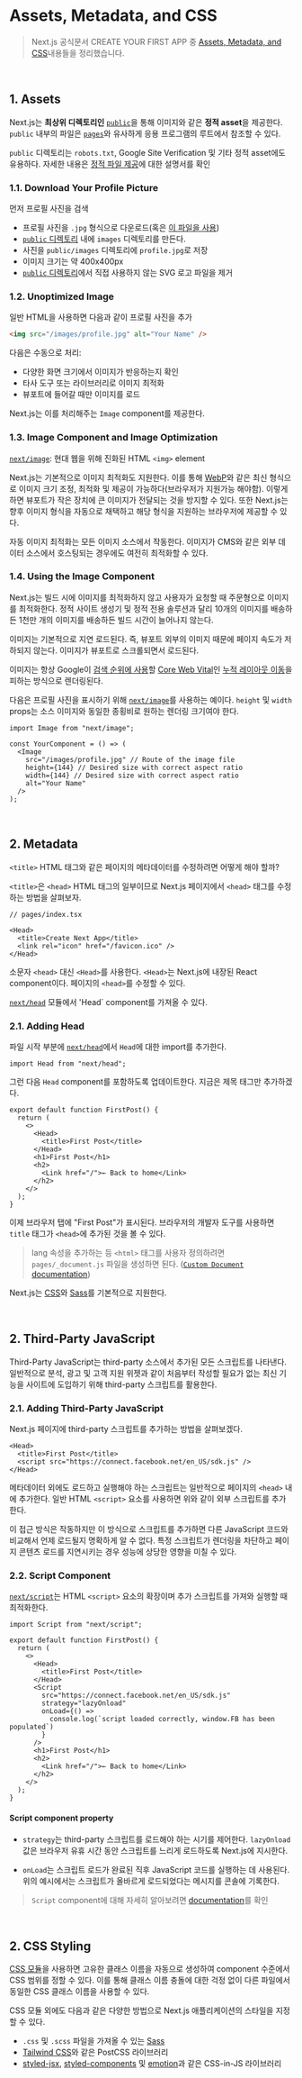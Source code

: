 # Assets, Metadata, and CSS

> Next.js 공식문서 CREATE YOUR FIRST APP 중 [Assets, Metadata, and CSS](https://nextjs.org/learn/basics/assets-metadata-css)내용들을 정리했습니다.

<br />

## 1. Assets

Next.js는 **최상위 디렉토리인** [`public`](https://nextjs.org/docs/basic-features/static-file-serving)을 통해 이미지와 같은 **정적 asset**을 제공한다. `public` 내부의 파일은 [`pages`](https://nextjs.org/docs/basic-features/pages)와 유사하게 응용 프로그램의 루트에서 참조할 수 있다.

`public` 디렉토리는 `robots.txt`, Google Site Verification 및 기타 정적 asset에도 유용하다. 자세한 내용은 [정적 파일 제공](https://nextjs.org/docs/basic-features/static-file-serving)에 대한 설명서를 확인

### 1.1. Download Your Profile Picture

먼저 프로필 사진을 검색

- 프로필 사진을 `.jpg` 형식으로 다운로드(혹은 [이 파일을 사용](https://github.com/vercel/next-learn/blob/master/basics/basics-final/public/images/profile.jpg))
- [`public` 디렉토리](https://nextjs.org/docs/basic-features/static-file-serving) 내에 `images` 디렉토리를 만든다.
- 사진을 `public/images` 디렉토리에 `profile.jpg`로 저장
- 이미지 크기는 약 400x400px
- [`public` 디렉토리](https://nextjs.org/docs/basic-features/static-file-serving)에서 직접 사용하지 않는 SVG 로고 파일을 제거

### 1.2. Unoptimized Image

일반 HTML을 사용하면 다음과 같이 프로필 사진을 추가

```html
<img src="/images/profile.jpg" alt="Your Name" />
```

다음은 수동으로 처리:

- 다양한 화면 크기에서 이미지가 반응하는지 확인
- 타사 도구 또는 라이브러리로 이미지 최적화
- 뷰포트에 들어갈 때만 이미지를 로드

Next.js는 이를 처리해주는 `Image` component를 제공한다.

### 1.3. Image Component and Image Optimization

[`next/image`](https://nextjs.org/docs/api-reference/next/image): 현대 웹을 위해 진화된 HTML `<img>` element

Next.js는 기본적으로 이미지 최적화도 지원한다. 이를 통해 [WebP](https://developer.mozilla.org/en-US/docs/Web/Media/Formats/Image_types#webp)와 같은 최신 형식으로 이미지 크기 조정, 최적화 및 제공이 가능하다(브라우저가 지원가능 해야함). 이렇게 하면 뷰포트가 작은 장치에 큰 이미지가 전달되는 것을 방지할 수 있다. 또한 Next.js는 향후 이미지 형식을 자동으로 채택하고 해당 형식을 지원하는 브라우저에 제공할 수 있다.

자동 이미지 최적화는 모든 이미지 소스에서 작동한다. 이미지가 CMS와 같은 외부 데이터 소스에서 호스팅되는 경우에도 여전히 최적화할 수 있다.

### 1.4. Using the Image Component

Next.js는 빌드 시에 이미지를 최적화하지 않고 사용자가 요청할 때 주문형으로 이미지를 최적화한다. 정적 사이트 생성기 및 정적 전용 솔루션과 달리 10개의 이미지를 배송하든 1천만 개의 이미지를 배송하든 빌드 시간이 늘어나지 않는다.

이미지는 기본적으로 지연 로드된다. 즉, 뷰포트 외부의 이미지 때문에 페이지 속도가 저하되지 않는다. 이미지가 뷰포트로 스크롤되면서 로드된다.

이미지는 항상 Google이 [검색 순위에 사용](https://developers.google.com/search/blog/2020/05/evaluating-page-experience)할 [Core Web Vital](https://web.dev/vitals/#core-web-vitals)인 [누적 레이아웃 이동](https://web.dev/cls/)을 피하는 방식으로 렌더링된다.

다음은 프로필 사진을 표시하기 위해 [`next/image`](https://nextjs.org/docs/api-reference/next/image)를 사용하는 예이다. `height` 및 `width` props는 소스 이미지와 동일한 종횡비로 원하는 렌더링 크기여야 한다.

```tsx
import Image from "next/image";

const YourComponent = () => (
  <Image
    src="/images/profile.jpg" // Route of the image file
    height={144} // Desired size with correct aspect ratio
    width={144} // Desired size with correct aspect ratio
    alt="Your Name"
  />
);
```

<br />

## 2. Metadata

`<title>` HTML 태그와 같은 페이지의 메타데이터를 수정하려면 어떻게 해야 할까?

`<title>`은 `<head>` HTML 태그의 일부이므로 Next.js 페이지에서 `<head>` 태그를 수정하는 방법을 살펴보자.

```tsx
// pages/index.tsx

<Head>
  <title>Create Next App</title>
  <link rel="icon" href="/favicon.ico" />
</Head>
```

소문자 `<head>` 대신 `<Head>`를 사용한다. `<Head>`는 Next.js에 내장된 React component이다. 페이지의 `<head>`를 수정할 수 있다.

[`next/head`](https://nextjs.org/docs/api-reference/next/head) 모듈에서 'Head` component를 가져올 수 있다.

### 2.1. Adding Head

파일 시작 부분에 [`next/head`](https://nextjs.org/docs/api-reference/next/head)에서 `Head`에 대한 import를 추가한다.

```tsx
import Head from "next/head";
```

그런 다음 `Head` component를 포함하도록 업데이트한다. 지금은 제목 태그만 추가하겠다.

```tsx
export default function FirstPost() {
  return (
    <>
      <Head>
        <title>First Post</title>
      </Head>
      <h1>First Post</h1>
      <h2>
        <Link href="/">← Back to home</Link>
      </h2>
    </>
  );
}
```

이제 브라우저 탭에 "First Post"가 표시된다. 브라우저의 개발자 도구를 사용하면 `title` 태그가 `<head>`에 추가된 것을 볼 수 있다.

> lang 속성을 추가하는 등 `<html>` 태그를 사용자 정의하려면 `pages/_document.js` 파일을 생성하면 된다. ([`Custom Document` documentation](https://nextjs.org/docs/advanced-features/custom-document))

Next.js는 [CSS](https://nextjs.org/docs/basic-features/built-in-css-support)와 [Sass](https://nextjs.org/docs/basic-features/built-in-css-support#sass-support)를 기본적으로 지원한다.

<br />

## 2. Third-Party JavaScript

Third-Party JavaScript는 third-party 소스에서 추가된 모든 스크립트를 나타낸다. 일반적으로 분석, 광고 및 고객 지원 위젯과 같이 처음부터 작성할 필요가 없는 최신 기능을 사이트에 도입하기 위해 third-party 스크립트를 활용한다.

### 2.1. Adding Third-Party JavaScript

Next.js 페이지에 third-party 스크립트를 추가하는 방법을 살펴보겠다.

```tsx
<Head>
  <title>First Post</title>
  <script src="https://connect.facebook.net/en_US/sdk.js" />
</Head>
```

메타데이터 외에도 로드하고 실행해야 하는 스크립트는 일반적으로 페이지의 `<head>` 내에 추가한다. 일반 HTML `<script>` 요소를 사용하면 위와 같이 외부 스크립트를 추가한다.

이 접근 방식은 작동하지만 이 방식으로 스크립트를 추가하면 다른 JavaScript 코드와 비교해서 언제 로드될지 명확하게 알 수 없다. 특정 스크립트가 렌더링을 차단하고 페이지 콘텐츠 로드를 지연시키는 경우 성능에 상당한 영향을 미칠 수 있다.

### 2.2. Script Component

[`next/script`](https://nextjs.org/docs/api-reference/next/script)는 HTML `<script>` 요소의 확장이며 추가 스크립트를 가져와 실행할 때 최적화한다.

```tsx
import Script from "next/script";

export default function FirstPost() {
  return (
    <>
      <Head>
        <title>First Post</title>
      </Head>
      <Script
        src="https://connect.facebook.net/en_US/sdk.js"
        strategy="lazyOnload"
        onLoad={() =>
          console.log(`script loaded correctly, window.FB has been populated`)
        }
      />
      <h1>First Post</h1>
      <h2>
        <Link href="/">← Back to home</Link>
      </h2>
    </>
  );
}
```

#### **Script component property**

- `strategy`는 third-party 스크립트를 로드해야 하는 시기를 제어한다. `lazyOnload` 값은 브라우저 유휴 시간 동안 스크립트를 느리게 로드하도록 Next.js에 지시한다.

- `onLoad`는 스크립트 로드가 완료된 직후 JavaScript 코드를 실행하는 데 사용된다. 위의 예시에서는 스크립트가 올바르게 로드되었다는 메시지를 콘솔에 기록한다.

> `Script` component에 대해 자세히 알아보려면 [documentation](https://nextjs.org/docs/basic-features/script)를 확인

<br />

## 2. CSS Styling

[CSS 모듈](https://nextjs.org/docs/basic-features/built-in-css-support)을 사용하면 고유한 클래스 이름을 자동으로 생성하여 component 수준에서 CSS 범위를 정할 수 있다. 이를 통해 클래스 이름 충돌에 대한 걱정 없이 다른 파일에서 동일한 CSS 클래스 이름을 사용할 수 있다.

CSS 모듈 외에도 다음과 같은 다양한 방법으로 Next.js 애플리케이션의 스타일을 지정할 수 있다.

- `.css` 및 `.scss` 파일을 가져올 수 있는 [Sass](https://nextjs.org/docs/basic-features/built-in-css-support#sass-support)
- [Tailwind CSS](https://github.com/vercel/next.js/tree/canary/examples/with-tailwindcss)와 같은 PostCSS 라이브러리
- [styled-jsx](https://github.com/vercel/styled-jsx), [styled-components](https://github.com/vercel/next.js/tree/canary/examples/with-styled-components) 및 [emotion](https://github.com/vercel/next.js/tree/canary/examples/with-emotion)과 같은 CSS-in-JS 라이브러리
